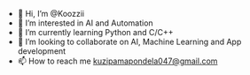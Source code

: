 - 👋 Hi, I’m @Koozzii
- 👀 I’m interested in AI and Automation
- 🌱 I’m currently learning Python and C/C++
- 💞️ I’m looking to collaborate on AI, Machine Learning and App development
- 📫 How to reach me kuzipamapondela047@gmail.com

<!---
Koozzii/Koozzii is a ✨ special ✨ repository because its `README.md` (this file) appears on your GitHub profile.
You can click the Preview link to take a look at your changes.
--->
